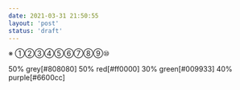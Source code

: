 ```yaml
---
date: 2021-03-31 21:50:55
layout: 'post'
status: 'draft'
---
```

※
①②③④⑤⑥⑦⑧⑨⑩

50% grey[#808080]
50% red[#ff0000]
30% green[#009933]
40% purple[#6600cc]
